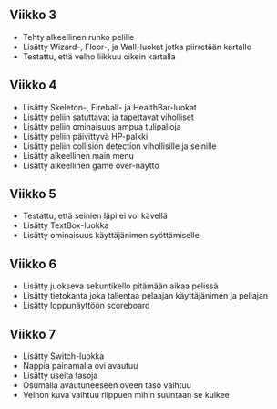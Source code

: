 ## Viikko 3
- Tehty alkeellinen runko pelille
- Lisätty Wizard-, Floor-, ja Wall-luokat jotka piirretään kartalle
- Testattu, että velho liikkuu oikein kartalla 

## Viikko 4
- Lisätty Skeleton-, Fireball- ja HealthBar-luokat
- Lisätty peliin satuttavat ja tapettavat viholliset
- Lisätty peliin ominaisuus ampua tulipalloja
- Lisätty peliin päivittyvä HP-palkki
- Lisätty peliin collision detection vihollisille ja seinille
- Lisätty alkeellinen main menu
- Lisätty alkeellinen game over-näyttö

## Viikko 5
- Testattu, että seinien läpi ei voi kävellä
- Lisätty TextBox-luokka
- Lisätty ominaisuus käyttäjänimen syöttämiselle

## Viikko 6
- Lisätty juokseva sekuntikello pitämään aikaa pelissä
- Lisätty tietokanta joka tallentaa pelaajan käyttäjänimen ja peliajan
- Lisätty loppunäyttöön scoreboard

## Viikko 7
- Lisätty Switch-luokka
- Nappia painamalla ovi avautuu
- Lisätty useita tasoja
- Osumalla avautuneeseen oveen taso vaihtuu
- Velhon kuva vaihtuu riippuen mihin suuntaan se kulkee
